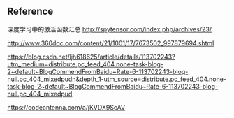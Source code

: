 



## Reference

深度学习中的激活函数汇总 http://spytensor.com/index.php/archives/23/

http://www.360doc.com/content/21/1001/17/7673502_997879694.shtml

https://blog.csdn.net/ljh618625/article/details/113702243?utm_medium=distribute.pc_feed_404.none-task-blog-2~default~BlogCommendFromBaidu~Rate-6-113702243-blog-null.pc_404_mixedpudn&depth_1-utm_source=distribute.pc_feed_404.none-task-blog-2~default~BlogCommendFromBaidu~Rate-6-113702243-blog-null.pc_404_mixedpud

https://codeantenna.com/a/jKVDX9ScAV

